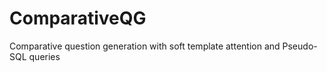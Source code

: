 # ComparativeQG
Comparative question generation with soft template attention and Pseudo-SQL queries
